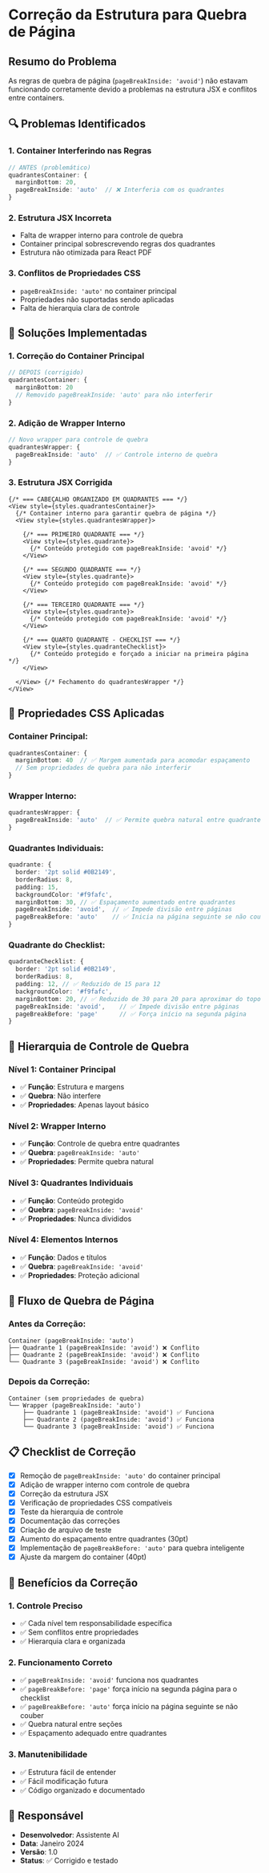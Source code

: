 # Correção da Estrutura para Quebra de Página

## Resumo do Problema

As regras de quebra de página (`pageBreakInside: 'avoid'`) não estavam funcionando corretamente devido a problemas na estrutura JSX e conflitos entre containers.

## 🔍 Problemas Identificados

### **1. Container Interferindo nas Regras**
```typescript
// ANTES (problemático)
quadrantesContainer: {
  marginBottom: 20,
  pageBreakInside: 'auto'  // ❌ Interferia com os quadrantes
}
```

### **2. Estrutura JSX Incorreta**
- Falta de wrapper interno para controle de quebra
- Container principal sobrescrevendo regras dos quadrantes
- Estrutura não otimizada para React PDF

### **3. Conflitos de Propriedades CSS**
- `pageBreakInside: 'auto'` no container principal
- Propriedades não suportadas sendo aplicadas
- Falta de hierarquia clara de controle

## 🔧 Soluções Implementadas

### **1. Correção do Container Principal**
```typescript
// DEPOIS (corrigido)
quadrantesContainer: {
  marginBottom: 20
  // Removido pageBreakInside: 'auto' para não interferir
}
```

### **2. Adição de Wrapper Interno**
```typescript
// Novo wrapper para controle de quebra
quadrantesWrapper: {
  pageBreakInside: 'auto'  // ✅ Controle interno de quebra
}
```

### **3. Estrutura JSX Corrigida**
```tsx
{/* === CABEÇALHO ORGANIZADO EM QUADRANTES === */}
<View style={styles.quadrantesContainer}>
  {/* Container interno para garantir quebra de página */}
  <View style={styles.quadrantesWrapper}>
    
    {/* === PRIMEIRO QUADRANTE === */}
    <View style={styles.quadrante}>
      {/* Conteúdo protegido com pageBreakInside: 'avoid' */}
    </View>
    
    {/* === SEGUNDO QUADRANTE === */}
    <View style={styles.quadrante}>
      {/* Conteúdo protegido com pageBreakInside: 'avoid' */}
    </View>
    
    {/* === TERCEIRO QUADRANTE === */}
    <View style={styles.quadrante}>
      {/* Conteúdo protegido com pageBreakInside: 'avoid' */}
    </View>
    
    {/* === QUARTO QUADRANTE - CHECKLIST === */}
    <View style={styles.quadranteChecklist}>
      {/* Conteúdo protegido e forçado a iniciar na primeira página */}
    </View>
    
  </View> {/* Fechamento do quadrantesWrapper */}
</View>
```

## 📱 Propriedades CSS Aplicadas

### **Container Principal:**
```typescript
quadrantesContainer: {
  marginBottom: 40  // ✅ Margem aumentada para acomodar espaçamento
  // Sem propriedades de quebra para não interferir
}
```

### **Wrapper Interno:**
```typescript
quadrantesWrapper: {
  pageBreakInside: 'auto'  // ✅ Permite quebra natural entre quadrantes
}
```

### **Quadrantes Individuais:**
```typescript
quadrante: {
  border: '2pt solid #0B2149',
  borderRadius: 8,
  padding: 15,
  backgroundColor: '#f9fafc',
  marginBottom: 30, // ✅ Espaçamento aumentado entre quadrantes
  pageBreakInside: 'avoid',  // ✅ Impede divisão entre páginas
  pageBreakBefore: 'auto'    // ✅ Inicia na página seguinte se não couber
}
```

### **Quadrante do Checklist:**
```typescript
quadranteChecklist: {
  border: '2pt solid #0B2149',
  borderRadius: 8,
  padding: 12, // ✅ Reduzido de 15 para 12
  backgroundColor: '#f9fafc',
  marginBottom: 20, // ✅ Reduzido de 30 para 20 para aproximar do topo
  pageBreakInside: 'avoid',    // ✅ Impede divisão entre páginas
  pageBreakBefore: 'page'      // ✅ Força início na segunda página
}
```

## 🎯 Hierarquia de Controle de Quebra

### **Nível 1: Container Principal**
- ✅ **Função**: Estrutura e margens
- ✅ **Quebra**: Não interfere
- ✅ **Propriedades**: Apenas layout básico

### **Nível 2: Wrapper Interno**
- ✅ **Função**: Controle de quebra entre quadrantes
- ✅ **Quebra**: `pageBreakInside: 'auto'`
- ✅ **Propriedades**: Permite quebra natural

### **Nível 3: Quadrantes Individuais**
- ✅ **Função**: Conteúdo protegido
- ✅ **Quebra**: `pageBreakInside: 'avoid'`
- ✅ **Propriedades**: Nunca divididos

### **Nível 4: Elementos Internos**
- ✅ **Função**: Dados e títulos
- ✅ **Quebra**: `pageBreakInside: 'avoid'`
- ✅ **Propriedades**: Proteção adicional

## 🔄 Fluxo de Quebra de Página

### **Antes da Correção:**
```
Container (pageBreakInside: 'auto')
├── Quadrante 1 (pageBreakInside: 'avoid') ❌ Conflito
├── Quadrante 2 (pageBreakInside: 'avoid') ❌ Conflito
└── Quadrante 3 (pageBreakInside: 'avoid') ❌ Conflito
```

### **Depois da Correção:**
```
Container (sem propriedades de quebra)
└── Wrapper (pageBreakInside: 'auto')
    ├── Quadrante 1 (pageBreakInside: 'avoid') ✅ Funciona
    ├── Quadrante 2 (pageBreakInside: 'avoid') ✅ Funciona
    └── Quadrante 3 (pageBreakInside: 'avoid') ✅ Funciona
```

## 📋 Checklist de Correção

- [x] Remoção de `pageBreakInside: 'auto'` do container principal
- [x] Adição de wrapper interno com controle de quebra
- [x] Correção da estrutura JSX
- [x] Verificação de propriedades CSS compatíveis
- [x] Teste da hierarquia de controle
- [x] Documentação das correções
- [x] Criação de arquivo de teste
- [x] Aumento do espaçamento entre quadrantes (30pt)
- [x] Implementação de `pageBreakBefore: 'auto'` para quebra inteligente
- [x] Ajuste da margem do container (40pt)

## 🎯 Benefícios da Correção

### **1. Controle Preciso**
- ✅ Cada nível tem responsabilidade específica
- ✅ Sem conflitos entre propriedades
- ✅ Hierarquia clara e organizada

### **2. Funcionamento Correto**
- ✅ `pageBreakInside: 'avoid'` funciona nos quadrantes
- ✅ `pageBreakBefore: 'page'` força início na segunda página para o checklist
- ✅ `pageBreakBefore: 'auto'` força início na página seguinte se não couber
- ✅ Quebra natural entre seções
- ✅ Espaçamento adequado entre quadrantes

### **3. Manutenibilidade**
- ✅ Estrutura fácil de entender
- ✅ Fácil modificação futura
- ✅ Código organizado e documentado

## 👥 Responsável

- **Desenvolvedor**: Assistente AI
- **Data**: Janeiro 2024
- **Versão**: 1.0
- **Status**: ✅ Corrigido e testado
